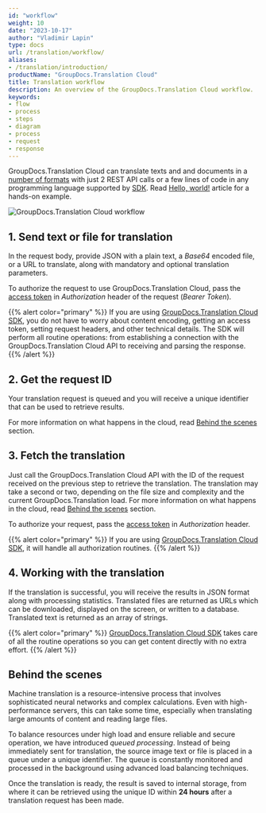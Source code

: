```yaml
---
id: "workflow"
weight: 10
date: "2023-10-17"
author: "Vladimir Lapin"
type: docs
url: /translation/workflow/
aliases:
- /translation/introduction/
productName: "GroupDocs.Translation Cloud"
title: Translation workflow
description: An overview of the GroupDocs.Translation Cloud workflow.
keywords:
- flow
- process
- steps
- diagram
- process
- request
- response
---
```


GroupDocs.Translation Cloud can translate texts and and documents in a [number of formats](/translation/supported-file-formats/) with just 2 REST API calls or a few lines of code in any programming language supported by [SDK](/translation/sdk/). Read [Hello, world!](/translation/hello-world/) article for a hands-on example.

![GroupDocs.Translation Cloud workflow](/translation/workflow/groupdocs-cloud-flow.png)

## 1. Send text or file for translation

In the request body, provide JSON with a plain text, a _Base64_ encoded file, or a URL to translate, along with mandatory and optional translation parameters.

To authorize the request to use GroupDocs.Translation Cloud, pass the [access token](/translation/authorization/) in _Authorization_ header of the request (_Bearer Token_).

{{% alert color="primary" %}} 
If you are using [GroupDocs.Translation Cloud SDK](/translation/sdk/), you do not have to worry about content encoding, getting an access token, setting request headers, and other technical details. The SDK will perform all routine operations: from establishing a connection with the GroupDocs.Translation Cloud API to receiving and parsing the response.
{{% /alert %}} 

## 2. Get the request ID

Your translation request is queued and you will receive a unique identifier that can be used to retrieve results.

For more information on what happens in the cloud, read [Behind the scenes](#behind-the-scenes) section.

## 3. Fetch the translation

Just call the GroupDocs.Translation Cloud API with the ID of the request received on the previous step to retrieve the translation. The translation may take a second or two, depending on the file size and complexity and the current GroupDocs.Translation load. For more information on what happens in the cloud, read [Behind the scenes](#behind-the-scenes) section.

To authorize your request, pass the [access token](/translation/authorization/) in _Authorization_ header.

{{% alert color="primary" %}} 
If you are using [GroupDocs.Translation Cloud SDK](/translation/available-sdks/), it will handle all authorization routines.
{{% /alert %}} 

## 4. Working with the translation

If the translation is successful, you will receive the results in JSON format along with processing statistics. Translated files are returned as URLs which can be downloaded, displayed on the screen, or written to a database. Translated text is returned as an array of strings.

{{% alert color="primary" %}}
[GroupDocs.Translation Cloud SDK](/translation/available-sdks/) takes care of all the routine operations so you can get content directly with no extra effort.
{{% /alert %}}

## Behind the scenes

Machine translation is a resource-intensive process that involves sophisticated neural networks and complex calculations. Even with high-performance servers, this can take some time, especially when translating large amounts of content and reading large files.

To balance resources under high load and ensure reliable and secure operation, we have introduced _queued processing_. Instead of being immediately sent for translation, the source image text or file is placed in a queue under a unique identifier. The queue is constantly monitored and processed in the background using advanced load balancing techniques.

Once the translation is ready, the result is saved to internal storage, from where it can be retrieved using the unique ID within **24 hours** after a translation request has been made.
